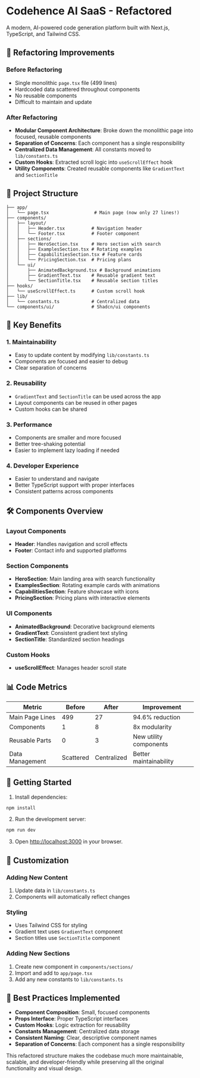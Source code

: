 # Codehence AI SaaS - Refactored

A modern, AI-powered code generation platform built with Next.js, TypeScript, and Tailwind CSS.

## 🚀 Refactoring Improvements

### Before Refactoring
- Single monolithic `page.tsx` file (499 lines)
- Hardcoded data scattered throughout components
- No reusable components
- Difficult to maintain and update

### After Refactoring
- **Modular Component Architecture**: Broke down the monolithic page into focused, reusable components
- **Separation of Concerns**: Each component has a single responsibility
- **Centralized Data Management**: All constants moved to `lib/constants.ts`
- **Custom Hooks**: Extracted scroll logic into `useScrollEffect` hook
- **Utility Components**: Created reusable components like `GradientText` and `SectionTitle`

## 📁 Project Structure

```
├── app/
│   └── page.tsx                 # Main page (now only 27 lines!)
├── components/
│   ├── layout/
│   │   ├── Header.tsx          # Navigation header
│   │   └── Footer.tsx          # Footer component
│   ├── sections/
│   │   ├── HeroSection.tsx     # Hero section with search
│   │   ├── ExamplesSection.tsx # Rotating examples
│   │   ├── CapabilitiesSection.tsx # Feature cards
│   │   └── PricingSection.tsx  # Pricing plans
│   └── ui/
│       ├── AnimatedBackground.tsx # Background animations
│       ├── GradientText.tsx    # Reusable gradient text
│       └── SectionTitle.tsx    # Reusable section titles
├── hooks/
│   └── useScrollEffect.ts      # Custom scroll hook
├── lib/
│   └── constants.ts            # Centralized data
└── components/ui/              # Shadcn/ui components
```

## 🎯 Key Benefits

### 1. **Maintainability**
- Easy to update content by modifying `lib/constants.ts`
- Components are focused and easier to debug
- Clear separation of concerns

### 2. **Reusability**
- `GradientText` and `SectionTitle` can be used across the app
- Layout components can be reused in other pages
- Custom hooks can be shared

### 3. **Performance**
- Components are smaller and more focused
- Better tree-shaking potential
- Easier to implement lazy loading if needed

### 4. **Developer Experience**
- Easier to understand and navigate
- Better TypeScript support with proper interfaces
- Consistent patterns across components

## 🛠️ Components Overview

### Layout Components
- **Header**: Handles navigation and scroll effects
- **Footer**: Contact info and supported platforms

### Section Components
- **HeroSection**: Main landing area with search functionality
- **ExamplesSection**: Rotating example cards with animations
- **CapabilitiesSection**: Feature showcase with icons
- **PricingSection**: Pricing plans with interactive elements

### UI Components
- **AnimatedBackground**: Decorative background elements
- **GradientText**: Consistent gradient text styling
- **SectionTitle**: Standardized section headings

### Custom Hooks
- **useScrollEffect**: Manages header scroll state

## 📊 Code Metrics

| Metric | Before | After | Improvement |
|--------|--------|-------|-------------|
| Main Page Lines | 499 | 27 | 94.6% reduction |
| Components | 1 | 8 | 8x modularity |
| Reusable Parts | 0 | 3 | New utility components |
| Data Management | Scattered | Centralized | Better maintainability |

## 🚀 Getting Started

1. Install dependencies:
```bash
npm install
```

2. Run the development server:
```bash
npm run dev
```

3. Open [http://localhost:3000](http://localhost:3000) in your browser.

## 🎨 Customization

### Adding New Content
1. Update data in `lib/constants.ts`
2. Components will automatically reflect changes

### Styling
- Uses Tailwind CSS for styling
- Gradient text uses `GradientText` component
- Section titles use `SectionTitle` component

### Adding New Sections
1. Create new component in `components/sections/`
2. Import and add to `app/page.tsx`
3. Add any new constants to `lib/constants.ts`

## 📝 Best Practices Implemented

- **Component Composition**: Small, focused components
- **Props Interface**: Proper TypeScript interfaces
- **Custom Hooks**: Logic extraction for reusability
- **Constants Management**: Centralized data storage
- **Consistent Naming**: Clear, descriptive component names
- **Separation of Concerns**: Each component has a single responsibility

This refactored structure makes the codebase much more maintainable, scalable, and developer-friendly while preserving all the original functionality and visual design. 